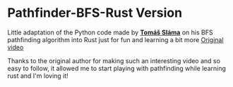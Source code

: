 # Pathfinder-BFS-Rust Version 

Little adaptation of the Python code made by [**Tomáš Sláma**](https://github.com/xiaoxiae/videos/tree/master/12-state-space/) on his BFS pathfinding algorithm into Rust just for fun and learning a bit more
[Original video](https://youtu.be/umszOeerdsU)

Thanks to the original author for making such an interesting video and so easy to follow, it allowed me to start playing with pathfinding while learning rust and I'm loving it!
